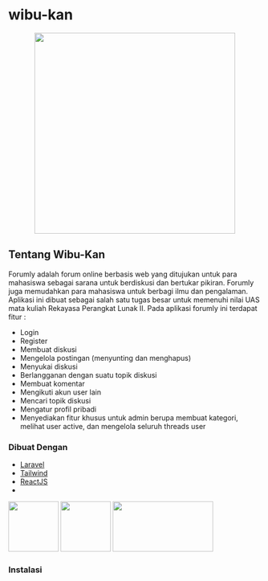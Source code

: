 # wibu-kan

<p align="center"><a href="https://github.com/saikocode/forumly" target="_blank"><img src="public/img/logo/logo.svg" width="400"></a></p>


## Tentang Wibu-Kan


Forumly adalah forum online berbasis web yang ditujukan untuk para mahasiswa sebagai sarana untuk berdiskusi dan bertukar pikiran. Forumly juga memudahkan para mahasiswa untuk berbagi ilmu dan pengalaman. Aplikasi ini dibuat sebagai salah satu tugas besar untuk memenuhi nilai UAS mata kuliah Rekayasa Perangkat Lunak II.
Pada aplikasi forumly ini terdapat fitur :
- Login
- Register
- Membuat diskusi
- Mengelola postingan (menyunting dan menghapus)
- Menyukai diskusi
- Berlangganan dengan suatu topik diskusi
- Membuat komentar
- Mengikuti akun user lain
- Mencari topik diskusi
- Mengatur profil pribadi
- Menyediakan fitur khusus untuk admin berupa membuat kategori, melihat user active, dan mengelola seluruh threads user



### Dibuat Dengan


* [Laravel](https://laravel.com)
* [Tailwind](https://getbootstrap.com)
* [ReactJS](https://reactjs.org/)
* 


<a href="https://cdnlogo.com/logo/laravel_40397.html"><img src="https://cdn.cdnlogo.com/logos/l/23/laravel.svg" width="100" height="100"></a>
<a href="https://cdnlogo.com/logo/tailwindcss_42966.html"><img src="https://cdn.cdnlogo.com/logos/t/58/tailwindcss.svg" width="100" height="100"></a>
<a href="https://cdnlogo.com/logo/react_22568.html"><img src="https://cdn.cdnlogo.com/logos/r/63/react.svg" width="200" height="100"></a>



### Instalasi
